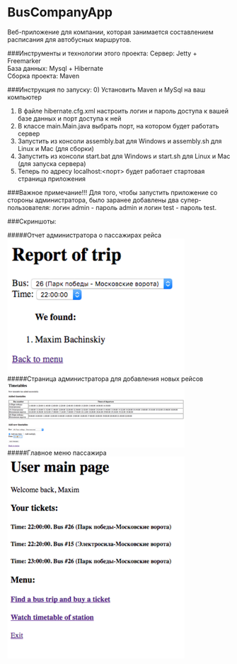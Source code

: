 # BusCompanyApp
Веб-приложение для компании, которая занимается составлением расписания для автобусных маршрутов.

###Инструменты и технологии этого проекта:
Сервер: Jetty + Freemarker <br>
База данных: Mysql + Hibernate <br>
Сборка проекта: Maven

###Инструкция по запуску:
0) Установить Maven и MySql на ваш компьютер <br>
1) В файле hibernate.cfg.xml настроить логин и пароль доступа к вашей базе данных и порт доступа к ней <br>
2) В классе main.Main.java выбрать порт, на котором будет работать сервер <br>
3) Запустить из консоли assembly.bat для Windows и assembly.sh для Linux и Mac (для сборки) <br>
4) Запустить из консоли start.bat для Windows и start.sh для Linux и Mac (для запуска сервера) <br>
5) Теперь по адресу localhost:<порт> будет работает стартовая страница приложения

###Важное примечание!!!
Для того, чтобы запустить приложение со стороны администратора, было заранее добавлены два супер-пользователя: логин admin - пароль admin и логин test - пароль test.

###Скриншоты:

#####Отчет администратора о пассажирах рейса
<img src="https://github.com/maxbach/BusCompanyApp/blob/master/Screenshots/AdminReportOfTrip.png" width='400'>
#####Страница администратора для добавления новых рейсов
<img src="https://github.com/maxbach/BusCompanyApp/blob/master/Screenshots/AdminTimetableMenu.png" width='400'>
#####Главное меню пассажира
<img src="https://github.com/maxbach/BusCompanyApp/blob/master/Screenshots/UserMainPage.png" width='400'>
